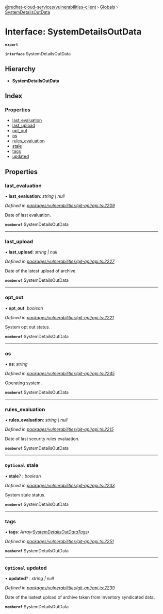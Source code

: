 [@redhat-cloud-services/vulnerabilities-client](../README.md) › [Globals](../globals.md) › [SystemDetailsOutData](systemdetailsoutdata.md)

# Interface: SystemDetailsOutData

**`export`** 

**`interface`** SystemDetailsOutData

## Hierarchy

* **SystemDetailsOutData**

## Index

### Properties

* [last_evaluation](systemdetailsoutdata.md#last_evaluation)
* [last_upload](systemdetailsoutdata.md#last_upload)
* [opt_out](systemdetailsoutdata.md#opt_out)
* [os](systemdetailsoutdata.md#os)
* [rules_evaluation](systemdetailsoutdata.md#rules_evaluation)
* [stale](systemdetailsoutdata.md#optional-stale)
* [tags](systemdetailsoutdata.md#tags)
* [updated](systemdetailsoutdata.md#optional-updated)

## Properties

###  last_evaluation

• **last_evaluation**: *string | null*

*Defined in [packages/vulnerabilities/git-api/api.ts:2209](https://github.com/RedHatInsights/javascript-clients/blob/master/packages/vulnerabilities/git-api/api.ts#L2209)*

Date of last evaluation.

**`memberof`** SystemDetailsOutData

___

###  last_upload

• **last_upload**: *string | null*

*Defined in [packages/vulnerabilities/git-api/api.ts:2227](https://github.com/RedHatInsights/javascript-clients/blob/master/packages/vulnerabilities/git-api/api.ts#L2227)*

Date of the latest upload of archive.

**`memberof`** SystemDetailsOutData

___

###  opt_out

• **opt_out**: *boolean*

*Defined in [packages/vulnerabilities/git-api/api.ts:2221](https://github.com/RedHatInsights/javascript-clients/blob/master/packages/vulnerabilities/git-api/api.ts#L2221)*

System opt out status.

**`memberof`** SystemDetailsOutData

___

###  os

• **os**: *string*

*Defined in [packages/vulnerabilities/git-api/api.ts:2245](https://github.com/RedHatInsights/javascript-clients/blob/master/packages/vulnerabilities/git-api/api.ts#L2245)*

Operating system.

**`memberof`** SystemDetailsOutData

___

###  rules_evaluation

• **rules_evaluation**: *string | null*

*Defined in [packages/vulnerabilities/git-api/api.ts:2215](https://github.com/RedHatInsights/javascript-clients/blob/master/packages/vulnerabilities/git-api/api.ts#L2215)*

Date of last security rules evaluation.

**`memberof`** SystemDetailsOutData

___

### `Optional` stale

• **stale**? : *boolean*

*Defined in [packages/vulnerabilities/git-api/api.ts:2233](https://github.com/RedHatInsights/javascript-clients/blob/master/packages/vulnerabilities/git-api/api.ts#L2233)*

System stale status.

**`memberof`** SystemDetailsOutData

___

###  tags

• **tags**: *Array‹[SystemDetailsOutDataTags](systemdetailsoutdatatags.md)›*

*Defined in [packages/vulnerabilities/git-api/api.ts:2251](https://github.com/RedHatInsights/javascript-clients/blob/master/packages/vulnerabilities/git-api/api.ts#L2251)*

**`memberof`** SystemDetailsOutData

___

### `Optional` updated

• **updated**? : *string | null*

*Defined in [packages/vulnerabilities/git-api/api.ts:2239](https://github.com/RedHatInsights/javascript-clients/blob/master/packages/vulnerabilities/git-api/api.ts#L2239)*

Date of the lastest upload of archive taken from Inventory syndicated data.

**`memberof`** SystemDetailsOutData
